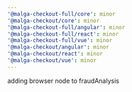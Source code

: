 ```yaml
---
'@malga-checkout-full/core': minor
'@malga-checkout/core': minor
'@malga-checkout-full/angular': minor
'@malga-checkout-full/react': minor
'@malga-checkout-full/vue': minor
'@malga-checkout/angular': minor
'@malga-checkout/react': minor
'@malga-checkout/vue': minor
---
```


adding browser node to fraudAnalysis
